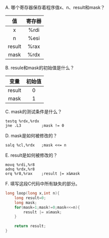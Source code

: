 A. 哪个寄存器保存着程序值x、n、result和mask？  

|  值 | 寄存器 |
|:--: | :--:  |
x       |   %rdi
n       |   %esi
result  |   %rax
mask    |   %rdx

B. resule和mask的初始值是什么？

|  变量 | 初始值 |
|:--: | :--:  |
result  |   0
mask    |   1

C. mask的测试条件是什么？

```x86asm
testq %rdx,%rdx
jne .L3         ;mask != 0
```

D. mask是如何被修改的？

```x86asm
salq %cl,%rdx   ;mask <<= n
```

E. result是如何被修改的？

```x86asm
movq %rdi,%r8
adnq %rdx,%r8
orq %r8,%rax    ;result |= x&mask
```

F. 填写这段C代码中所有缺失的部分。

```c
long loop(long x,int n){
    long result=0;
    long mask;
    for(mask=1;mask!=0;mask<<=n){
        result |= x&mask;
    }
    
    return result;
}
```